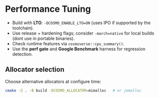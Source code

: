 
# Performance Tuning
- Build with **LTO**: `-DCOSMO_ENABLE_LTO=ON` (uses IPO if supported by the toolchain).
- Use release + hardening flags; consider `-march=native` for local builds (dont use in portable binaries).
- Check runtime features via `cosmoverse::cpu_summary()`.
- Use the **perf gate** and **Google Benchmark** harness for regression detection.


## Allocator selection
Choose alternative allocators at configure time:
```bash
cmake -S . -B build -DCOSMO_ALLOCATOR=mimalloc   # or jemalloc
```
